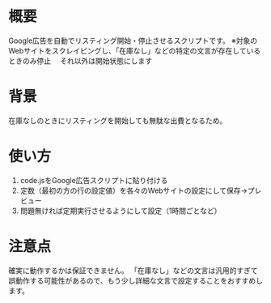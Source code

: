 # 概要
Google広告を自動でリスティング開始・停止させるスクリプトです。
※対象のWebサイトをスクレイピングし、「在庫なし」などの特定の文言が存在しているときのみ停止
　それ以外は開始状態にします

# 背景
在庫なしのときにリスティングを開始しても無駄な出費となるため。

# 使い方
1. code.jsをGoogle広告スクリプトに貼り付ける
2. 定数（最初の方の行の設定値）を各々のWebサイトの設定にして保存→プレビュー
2. 問題無ければ定期実行させるようにして設定（1時間ごとなど）

# 注意点
確実に動作するかは保証できません。
「在庫なし」などの文言は汎用的すぎて誤動作する可能性があるので、もう少し詳細な文言で設定することをおすすめします。
